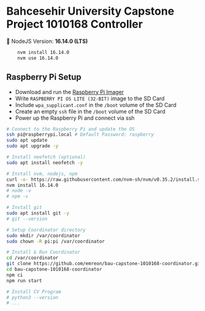 # Bahcesehir University Capstone Project 1010168 Controller

🎱 NodeJS Version: **16.14.0 (LTS)**

```bash
    nvm install 16.14.0
    nvm use 16.14.0
```

## Raspberry Pi Setup

* Download and run the [Raspberry Pi Imager](https://www.raspberrypi.com/software/)
* Write `RASPBERRY PI OS LITE (32-BIT)` image to the SD Card
* Include `wpa_supplicant.conf` in the `/boot` volume of the SD Card
* Create an empty `ssh` file in the `/boot` volume of the SD Card
* Power up the Raspberry Pi and connect via ssh

```bash
# Connect to the Raspberry Pi and update the OS
ssh pi@raspberrypi.local # Default Password: raspberry
sudo apt update
sudo apt upgrade -y

# Install neofetch (optional)
sudo apt install neofetch -y

# Install nvm, nodejs, npm
curl -o- https://raw.githubusercontent.com/nvm-sh/nvm/v0.35.2/install.sh | bash # Reconnect after this command
nvm install 16.14.0
# node -v
# npm -v

# Install git
sudo apt install git -y
# git --version

# Setup Coordinator directory
sudo mkdir /var/coordinator
sudo chown -R pi:pi /var/coordinator

# Install & Run Coordinator
cd /var/coordinator
git clone https://github.com/emreon/bau-capstone-1010168-coordinator.git
cd bau-capstone-1010168-coordinator
npm ci
npm run start

# Install CV Program
# python3 --version
# ...
```
